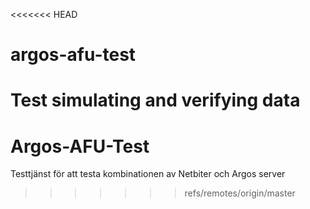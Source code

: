 <<<<<<< HEAD
# argos-afu-test
Test simulating and verifying data
=======
# Argos-AFU-Test
Testtjänst för att testa kombinationen av Netbiter och Argos server
>>>>>>> refs/remotes/origin/master

